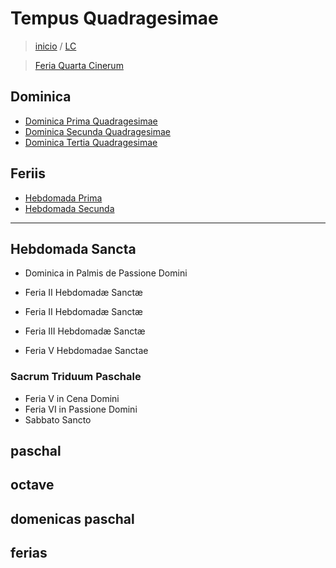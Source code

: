 # Tempus Quadragesimae
> [inicio](./README.md) / [LC](../LC.md)

> [Feria Quarta Cinerum](./quadragesima/LTQ-C.md)


## Dominica
* [Dominica Prima Quadragesimae](./quadragesima/LTQ-1.md)
* [Dominica Secunda Quadragesimae](./quadragesima/LTQ-2.md)
* [Dominica Tertia Quadragesimae](./quadragesima/LTQ-3.md)

## Feriis
* [Hebdomada Prima](./quadragesima/LTQ-1F.md)
* [Hebdomada Secunda](./quadragesima/LTQ-2F.md)


----
## Hebdomada Sancta
* Dominica in Palmis de Passione Domini
* Feria II Hebdomadæ Sanctæ
* Feria II Hebdomadæ Sanctæ
* Feria III Hebdomadæ Sanctæ

* Feria V Hebdomadae Sanctae
### Sacrum Triduum Paschale
* Feria V in Cena Domini
* Feria VI in Passione Domini
* Sabbato Sancto

## paschal


## octave

## domenicas paschal

## ferias